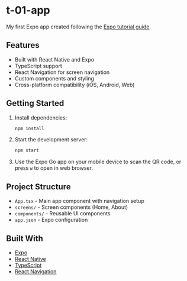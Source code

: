 # t-01-app

My first Expo app created following the [Expo tutorial guide](https://docs.expo.dev/tutorial/create-your-first-app/).

## Features

- Built with React Native and Expo
- TypeScript support
- React Navigation for screen navigation
- Custom components and styling
- Cross-platform compatibility (iOS, Android, Web)

## Getting Started

1. Install dependencies:
   ```bash
   npm install
   ```

2. Start the development server:
   ```bash
   npm start
   ```

3. Use the Expo Go app on your mobile device to scan the QR code, or press `w` to open in web browser.

## Project Structure

- `App.tsx` - Main app component with navigation setup
- `screens/` - Screen components (Home, About)
- `components/` - Reusable UI components
- `app.json` - Expo configuration

## Built With

- [Expo](https://expo.dev/)
- [React Native](https://reactnative.dev/)
- [TypeScript](https://www.typescriptlang.org/)
- [React Navigation](https://reactnavigation.org/)